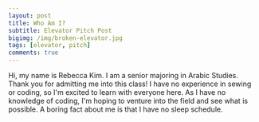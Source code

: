 ```yaml
---
layout: post
title: Who Am I?
subtitle: Elevator Pitch Post
bigimg: /img/broken-elevator.jpg
tags: [elevator, pitch]
comments: true
---
```


Hi, my name is Rebecca Kim. I am a senior majoring in Arabic Studies. Thank you for admitting me into this class! I have no experience in sewing or coding, so I'm excited to learn with everyone here. As I have no knowledge of coding, I'm hoping to venture into the field and see what is possible. A boring fact about me is that I have no sleep schedule.










